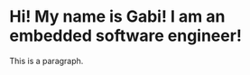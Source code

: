 
<html lang="en">
  <body>
    <style>
      div { background-image: url('background_img.jpg'); }
    </style>
    <h1>Hi! My name is Gabi! I am an embedded software engineer!</h1>
    <p>This is a paragraph.</p>
  </body>
   
</html>
